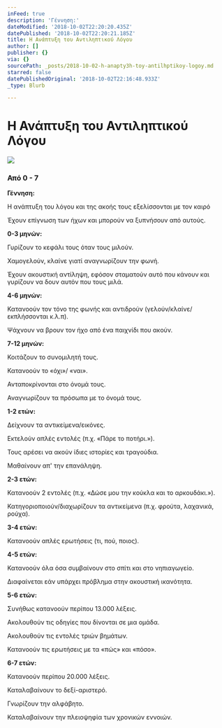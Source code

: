 ```yaml
---
inFeed: true
description: 'Γέννηση:'
dateModified: '2018-10-02T22:20:20.435Z'
datePublished: '2018-10-02T22:20:21.185Z'
title: Η Ανάπτυξη του Αντιληπτικού Λόγου
author: []
publisher: {}
via: {}
sourcePath: _posts/2018-10-02-h-anapty3h-toy-antilhptikoy-logoy.md
starred: false
datePublishedOriginal: '2018-10-02T22:16:48.933Z'
_type: Blurb

---
```

# Η Ανάπτυξη του Αντιληπτικού Λόγου
![](https://the-grid-user-content.s3-us-west-2.amazonaws.com/459570bd-416e-4de8-bba1-c7d1d094fc93.jpg)

### Από 0 - 7

**Γέννηση:**

Η ανάπτυξη του λόγου και της ακοής τους εξελίσσονται με τον καιρό

Έχουν επίγνωση των ήχων και μπορούν να ξυπνήσουν από αυτούς.

**0-3 μηνών:**

Γυρίζουν το κεφάλι τους όταν τους μιλούν.

Χαμογελούν, κλαίνε γιατί αναγνωρίζουν την φωνή.

Έχουν ακουστική αντίληψη, εφόσον σταματούν αυτό που κάνουν και γυρίζουν να δουν αυτόν που τους μιλά.

**4-6 μηνών:**

Κατανοούν τον τόνο της φωνής και αντιδρούν (γελούν/κλαίνε/εκπλήσσονται κ.λ.π).

Ψάχνουν να βρουν τον ήχο από ένα παιχνίδι που ακούν.

**7-12 μηνών:**

Κοιτάζουν το συνομιλητή τους.

Κατανοούν το «όχι»/ «ναι».

Ανταποκρίνονται στο όνομά τους.

Αναγνωρίζουν τα πρόσωπα με το όνομά τους.

**1-2 ετών:**

Δείχνουν τα αντικείμενα/εικόνες.

Εκτελούν απλές εντολές (π.χ. «Πάρε το ποτήρι.»).

Τους αρέσει να ακούν ίδιες ιστορίες και τραγούδια.

Μαθαίνουν απ' την επανάληψη.

**2-3 ετών:**

Κατανοούν 2 εντολές (π.χ. «Δώσε μου την κούκλα και το αρκουδάκι.»).

Κατηγοριοποιούν/διαχωρίζουν τα αντικείμενα (π.χ. φρούτα, λαχανικά, ρούχα).

**3-4 ετών:**

Κατανοούν απλές ερωτήσεις (τι, πού, ποιος).

**4-5 ετών:**

Κατανοούν όλα όσα συμβαίνουν στο σπίτι και στο νηπιαγωγείο.

Διαφαίνεται εάν υπάρχει πρόβλημα στην ακουστική ικανότητα.

**5-6 ετών:**

Συνήθως κατανοούν περίπου 13.000 λέξεις.

Ακολουθούν τις οδηγίες που δίνονται σε μια ομάδα.

Ακολουθούν τις εντολές τριών βημάτων.

Κατανοούν τις ερωτήσεις με τα «πώς» και «πόσο».

**6-7 ετών:**

Κατανοούν περίπου 20.000 λέξεις.

Καταλαβαίνουν το δεξί-αριστερό.

Γνωρίζουν την αλφάβητο.

Καταλαβαίνουν την πλειοψηφία των χρονικών εννοιών.